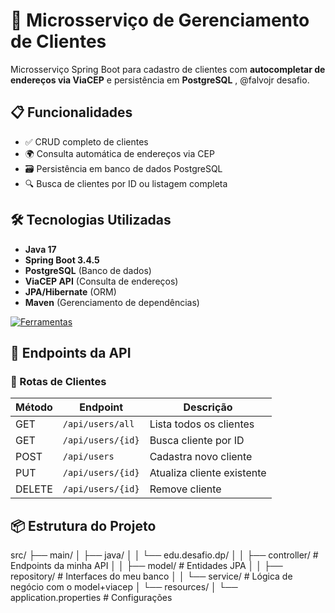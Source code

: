 # 🚀 Microsserviço de Gerenciamento de Clientes

Microsserviço Spring Boot para cadastro de clientes com **autocompletar de endereços via ViaCEP** e persistência em **PostgreSQL** , @falvojr desafio.

## 📋 Funcionalidades
- ✅ CRUD completo de clientes
- 🌍 Consulta automática de endereços via CEP
- 🗃️ Persistência em banco de dados PostgreSQL
- 🔍 Busca de clientes por ID ou listagem completa

## 🛠️ Tecnologias Utilizadas
- **Java 17**
- **Spring Boot 3.4.5**
- **PostgreSQL** (Banco de dados)
- **ViaCEP API** (Consulta de endereços)
- **JPA/Hibernate** (ORM)
- **Maven** (Gerenciamento de dependências)

[![Ferramentas](https://skillicons.dev/icons?i=java,spring,postgresql,git)](https://skillicons.dev)

## 🔌 Endpoints da API

### 👤 Rotas de Clientes
| Método | Endpoint               | Descrição                              | 
|--------|------------------------|----------------------------------------|
| GET    | `/api/users/all`       | Lista todos os clientes                |
| GET    | `/api/users/{id}`      | Busca cliente por ID                   |
| POST   | `/api/users`           | Cadastra novo cliente                  |
| PUT    | `/api/users/{id}`      | Atualiza cliente existente             |
| DELETE | `/api/users/{id}`      | Remove cliente                         |

## 📦 Estrutura do Projeto
src/
├── main/
│ ├── java/
│ │ └── edu.desafio.dp/
│ │ ├── controller/ # Endpoints da minha API
│ │ ├── model/ # Entidades JPA
│ │ ├── repository/ # Interfaces do meu banco
│ │ └── service/ # Lógica de negócio com o model+viacep
│ └── resources/
│ └── application.properties # Configurações

